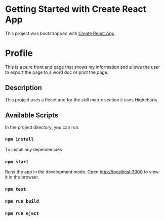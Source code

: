 # Getting Started with Create React App

This project was bootstrapped with [Create React App](https://github.com/facebook/create-react-app).

# Profile  
This is a pure front end page that shows my information and allows the user to export the page to a word doc or print the page.

## Description
This project uses a React and for the skill matrix section it uses Highcharts.

## Available Scripts

In the project directory, you can run:
### `npm install`

To install any dependencies  

### `npm start`

Runs the app in the development mode.
Open [http://localhost:3000](http://localhost:3000) to view it in the browser.


### `npm test`


### `npm run build`


### `npm run eject`

